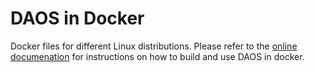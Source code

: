 # DAOS in Docker

Docker files for different Linux distributions. Please refer to the [online
documenation](http://daos.io) for instructions on how to build and use DAOS
in docker.
